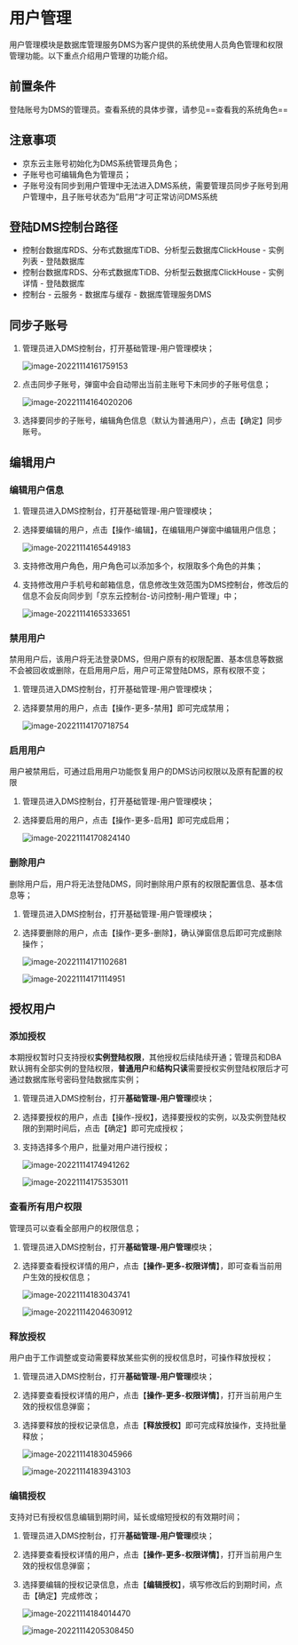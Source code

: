 # 用户管理

用户管理模块是数据库管理服务DMS为客户提供的系统使用人员角色管理和权限管理功能。以下重点介绍用户管理的功能介绍。

## 前置条件

登陆账号为DMS的管理员。查看系统的具体步骤，请参见==查看我的系统角色==

## 注意事项

* 京东云主账号初始化为DMS系统管理员角色；
* 子账号也可编辑角色为管理员；
* 子账号没有同步到用户管理中无法进入DMS系统，需要管理员同步子账号到用户管理中，且子账号状态为”启用“才可正常访问DMS系统

## 登陆DMS控制台路径

* 控制台数据库RDS、分布式数据库TiDB、分析型云数据库ClickHouse - 实例列表 - 登陆数据库
* 控制台数据库RDS、分布式数据库TiDB、分析型云数据库ClickHouse - 实例详情 - 登陆数据库
* 控制台 - 云服务 - 数据库与缓存 - 数据库管理服务DMS

## 同步子账号

1. 管理员进入DMS控制台，打开基础管理-用户管理模块；

   ![image-20221114161759153](../../image/DMS/image-20221114161759153.png)

2. 点击同步子账号，弹窗中会自动带出当前主账号下未同步的子账号信息；

   ![image-20221114164020206](../../image/DMS/image-20221114164020206.png)

3. 选择要同步的子账号，编辑角色信息（默认为普通用户），点击【确定】同步账号。

## 编辑用户

### 编辑用户信息

1. 管理员进入DMS控制台，打开基础管理-用户管理模块；

2. 选择要编辑的用户，点击【操作-编辑】，在编辑用户弹窗中编辑用户信息；

   ![image-20221114165449183](../../image/DMS/image-20221114165449183.png)

3. 支持修改用户角色，用户角色可以添加多个，权限取多个角色的并集；

4. 支持修改用户手机号和邮箱信息，信息修改生效范围为DMS控制台，修改后的信息不会反向同步到「京东云控制台-访问控制-用户管理」中；

   ![image-20221114165333651](../../image/DMS/image-20221114165333651.png)

### 禁用用户

禁用用户后，该用户将无法登录DMS，但用户原有的权限配置、基本信息等数据不会被回收或删除，在启用用户后，用户可正常登陆DMS，原有权限不变；

1. 管理员进入DMS控制台，打开基础管理-用户管理模块；

2. 选择要禁用的用户，点击【操作-更多-禁用】即可完成禁用；

   ![image-20221114170718754](../../image/DMS/image-20221114170718754.png)

### 启用用户

用户被禁用后，可通过启用用户功能恢复用户的DMS访问权限以及原有配置的权限

1. 管理员进入DMS控制台，打开基础管理-用户管理模块；

2. 选择要启用的用户，点击【操作-更多-启用】即可完成启用；

   ![image-20221114170824140](../../image/DMS/image-20221114170824140.png)

### 删除用户

删除用户后，用户将无法登陆DMS，同时删除用户原有的权限配置信息、基本信息等；

1. 管理员进入DMS控制台，打开基础管理-用户管理模块；

2. 选择要删除的用户，点击【操作-更多-删除】，确认弹窗信息后即可完成删除操作；

   ![image-20221114171102681](../../image/DMS/image-20221114171102681.png)

   ![image-20221114171114951](../../image/DMS/image-20221114171114951.png)

## 授权用户

### 添加授权

本期授权暂时只支持授权**实例登陆权限**，其他授权后续陆续开通；管理员和DBA默认拥有全部实例的登陆权限，**普通用户**和**结构只读**需要授权实例登陆权限后才可通过数据库账号密码登陆数据库实例；

1. 管理员进入DMS控制台，打开**基础管理-用户管理**模块；

2. 选择要授权的用户，点击【操作-授权】，选择要授权的实例，以及实例登陆权限的到期时间后，点击【确定】即可完成授权；

3. 支持选择多个用户，批量对用户进行授权；

   ![image-20221114174941262](../../image/DMS/image-20221114174941262.png)

   ![image-20221114175353011](../../image/DMS/image-20221114175353011.png)



### 查看所有用户权限

管理员可以查看全部用户的权限信息；

1. 管理员进入DMS控制台，打开**基础管理-用户管理**模块；

2. 选择要查看授权详情的用户，点击【**操作-更多-权限详情**】，即可查看当前用户生效的授权信息；

   ![image-20221114183043741](../../image/DMS/image-20221114183043741.png)

   ![image-20221114204630912](../../image/DMS/image-20221114204630912.png)

### 释放授权

用户由于工作调整或变动需要释放某些实例的授权信息时，可操作释放授权；

1. 管理员进入DMS控制台，打开**基础管理-用户管理**模块；

2. 选择要查看授权详情的用户，点击【**操作-更多-权限详情**】，打开当前用户生效的授权信息弹窗；

3. 选择要释放的授权记录信息，点击【**释放授权**】即可完成释放操作，支持批量释放；

   ![image-20221114183045966](../../image/DMS/image-20221114183045966.png)

   ![image-20221114183943103](../../image/DMS/image-20221114183943103.png)

### 编辑授权

支持对已有授权信息编辑到期时间，延长或缩短授权的有效期时间；

1. 管理员进入DMS控制台，打开**基础管理-用户管理**模块；

2. 选择要查看授权详情的用户，点击【**操作-更多-权限详情**】，打开当前用户生效的授权信息弹窗；

3. 选择要编辑的授权记录信息，点击【**编辑授权**】，填写修改后的到期时间，点击【确定】完成修改；

   ![image-20221114184014470](../../image/DMS/image-20221114184014470.png)

   ![image-20221114205308450](../../image/DMS/image-20221114205308450.png)

